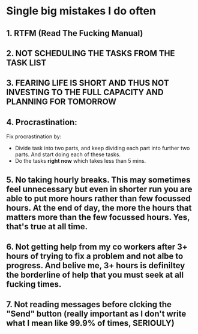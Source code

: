 # Single big mistakes I do often

## 1. RTFM (Read The Fucking Manual)

## 2. NOT SCHEDULING THE TASKS FROM THE TASK LIST

## 3. FEARING LIFE IS SHORT AND THUS NOT INVESTING TO THE FULL CAPACITY AND PLANNING FOR TOMORROW

## 4. Procrastination:

Fix procrastination by:

  - Divide task into two parts, and keep dividing each part into further two parts. And start doing each of these tasks.
  - Do the tasks **right now** which takes less than 5 mins.

## 5. No taking hourly breaks. This may sometimes feel unnecessary but even in shorter run you are able to put more hours rather than few focussed hours. At the end of day, the more the hours that matters more than the few focussed hours. Yes, that's true at all time.

## 6. Not getting help from my co workers after 3+ hours of trying to fix a problem and not albe to progress. And belive me, 3+ hours is definiltey the borderline of help that you must seek at all fucking times.

## 7. Not reading messages before clcking the "Send" button (really important as I don't write what I mean like 99.9% of times, SERIOULY)
